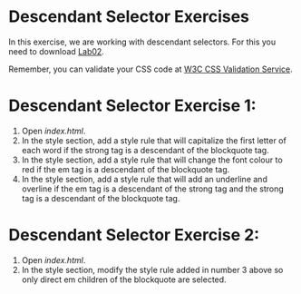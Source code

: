 
# Descendant Selector Exercises

In this exercise, we are working with descendant selectors. For this you need to download [Lab02](archives/Lab02.zip).

Remember, you can validate your CSS code at <a href="http://jigsaw.w3.org/css-validator" target="_blank">W3C CSS Validation Service</a>.

# Descendant Selector Exercise 1:

1. Open *index.html*.
2. In the style section, add a style rule that will capitalize the first letter of each word if the strong tag is a descendant of the blockquote tag.
3. In the style section, add a style rule that will change the font colour to red if the em tag is a descendant of the blockquote tag.
4. In the style section, add a style rule that will add an underline and overline if the em tag is a descendant of the strong tag and the strong tag is a descendant of the blockquote tag.

# Descendant Selector Exercise 2:
1. Open *index.html*.
2. In the style section, modify the style rule added in number 3 above so only direct em children of the blockquote are selected.

